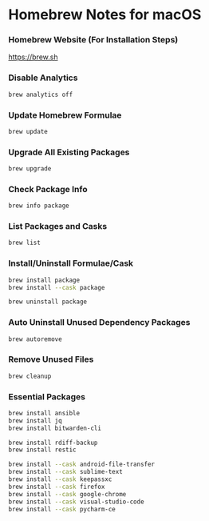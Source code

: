 # Homebrew Notes for macOS

### Homebrew Website (For Installation Steps)

https://brew.sh

### Disable Analytics

```bash
brew analytics off
```

### Update Homebrew Formulae

```bash
brew update
```

### Upgrade All Existing Packages

```bash
brew upgrade
```

### Check Package Info

```bash
brew info package
```

### List Packages and Casks

```bash
brew list
```

### Install/Uninstall Formulae/Cask

```bash
brew install package
brew install --cask package

brew uninstall package
```

### Auto Uninstall Unused Dependency Packages
```bash
brew autoremove
```

### Remove Unused Files
```bash
brew cleanup
```

### Essential Packages
```bash
brew install ansible
brew install jq
brew install bitwarden-cli

brew install rdiff-backup
brew install restic

brew install --cask android-file-transfer
brew install --cask sublime-text
brew install --cask keepassxc
brew install --cask firefox
brew install --cask google-chrome
brew install --cask visual-studio-code
brew install --cask pycharm-ce
```